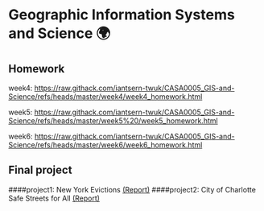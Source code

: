 # Geographic Information Systems and Science 🌍

## Homework

week4: https://raw.githack.com/iantsern-twuk/CASA0005_GIS-and-Science/refs/heads/master/week4/week4_homework.html

week5: https://raw.githack.com/iantsern-twuk/CASA0005_GIS-and-Science/refs/heads/master/week5%20/week5_homework.html

week6: https://raw.githack.com/iantsern-twuk/CASA0005_GIS-and-Science/refs/heads/master/week6/week6_homework.html

## Final project

####project1: New York Evictions [(Report)](https://raw.githack.com/iantsern-twuk/CASA0005_GIS-and-Science/refs/heads/master/Practice_exam.html)
####project2: City of Charlotte Safe Streets for All [(Report)](https://raw.githack.com/iantsern-twuk/CASA0005_GIS-and-Science/refs/heads/master/Final_exam.html)

